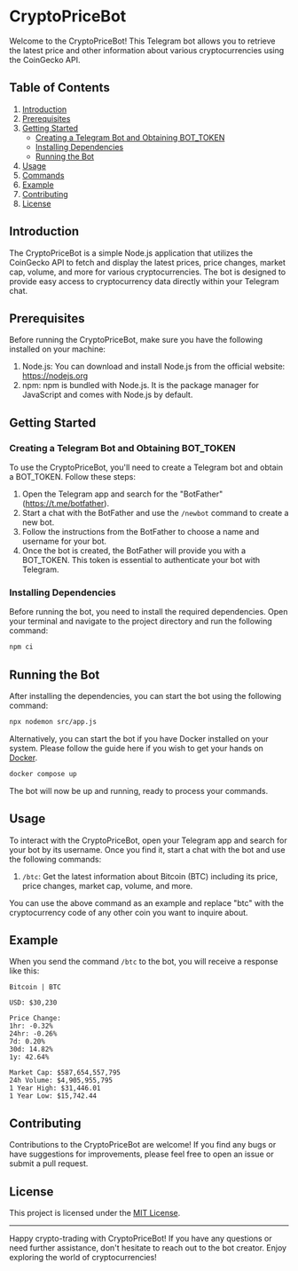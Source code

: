 # CryptoPriceBot

Welcome to the CryptoPriceBot! This Telegram bot allows you to retrieve the latest price and other information about various cryptocurrencies using the CoinGecko API.

## Table of Contents
1. [Introduction](#introduction)
2. [Prerequisites](#prerequisites)
3. [Getting Started](#getting-started)
    - [Creating a Telegram Bot and Obtaining BOT_TOKEN](#creating-a-telegram-bot-and-obtaining-bot_token)
    - [Installing Dependencies](#installing-dependencies)
    - [Running the Bot](#running-the-bot)
4. [Usage](#usage)
5. [Commands](#commands)
6. [Example](#example)
7. [Contributing](#contributing)
8. [License](#license)

## Introduction
The CryptoPriceBot is a simple Node.js application that utilizes the CoinGecko API to fetch and display the latest prices, price changes, market cap, volume, and more for various cryptocurrencies. The bot is designed to provide easy access to cryptocurrency data directly within your Telegram chat.

## Prerequisites
Before running the CryptoPriceBot, make sure you have the following installed on your machine:

1. Node.js: You can download and install Node.js from the official website: https://nodejs.org
2. npm: npm is bundled with Node.js. It is the package manager for JavaScript and comes with Node.js by default.

## Getting Started

### Creating a Telegram Bot and Obtaining BOT_TOKEN
To use the CryptoPriceBot, you'll need to create a Telegram bot and obtain a BOT_TOKEN. Follow these steps:

1. Open the Telegram app and search for the "BotFather" (https://t.me/botfather).
2. Start a chat with the BotFather and use the `/newbot` command to create a new bot.
3. Follow the instructions from the BotFather to choose a name and username for your bot.
4. Once the bot is created, the BotFather will provide you with a BOT_TOKEN. This token is essential to authenticate your bot with Telegram.

### Installing Dependencies
Before running the bot, you need to install the required dependencies. Open your terminal and navigate to the project directory and run the following command:

```bash
npm ci
```

## Running the Bot
After installing the dependencies, you can start the bot using the following command:

```bash
npx nodemon src/app.js
```

Alternatively, you can start the bot if you have Docker installed on your system. Please follow the guide here if you wish to get your hands on [Docker](https://docs.docker.com/get-docker/).

```bash
docker compose up
```

The bot will now be up and running, ready to process your commands.

## Usage
To interact with the CryptoPriceBot, open your Telegram app and search for your bot by its username. Once you find it, start a chat with the bot and use the following commands:

1. `/btc`: Get the latest information about Bitcoin (BTC) including its price, price changes, market cap, volume, and more.

You can use the above command as an example and replace "btc" with the cryptocurrency code of any other coin you want to inquire about.

## Example
When you send the command `/btc` to the bot, you will receive a response like this:

```
Bitcoin | BTC

USD: $30,230

Price Change:
1hr: -0.32%
24hr: -0.26%
7d: 0.20%
30d: 14.82%
1y: 42.64%

Market Cap: $587,654,557,795
24h Volume: $4,905,955,795
1 Year High: $31,446.01
1 Year Low: $15,742.44
```

## Contributing
Contributions to the CryptoPriceBot are welcome! If you find any bugs or have suggestions for improvements, please feel free to open an issue or submit a pull request.

## License
This project is licensed under the [MIT License](LICENSE).

---

Happy crypto-trading with CryptoPriceBot! If you have any questions or need further assistance, don't hesitate to reach out to the bot creator. Enjoy exploring the world of cryptocurrencies!